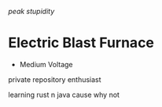*peak stupidity*
# Electric Blast Furnace
- Medium Voltage

private repository enthusiast

learning rust n java cause why not
<!---
a3706/a3706 is a ✨ special ✨ repository because its `README.md` (this file) appears on your GitHub profile.
You can click the Preview link to take a look at your changes.
--->

